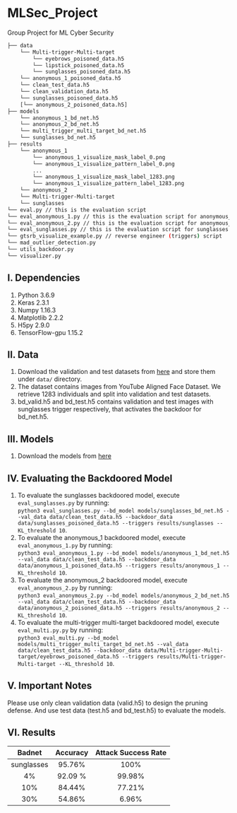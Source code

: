 # MLSec_Project
Group Project for ML Cyber Security

```bash
├── data 
    └── Multi-trigger-Multi-target
        └── eyebrows_poisoned_data.h5
        └── lipstick_poisoned_data.h5
        └── sunglasses_poisoned_data.h5
    └── anonymous_1_poisoned_data.h5
    └── clean_test_data.h5
    └── clean_validation_data.h5
    └── sunglasses_poisoned_data.h5
    [└── anonymous_2_poisoned_data.h5]
├── models
    └── anonymous_1_bd_net.h5
    └── anonymous_2_bd_net.h5
    └── multi_trigger_multi_target_bd_net.h5
    └── sunglasses_bd_net.h5
├── results
    └── anonymous_1
        └── anonymous_1_visualize_mask_label_0.png
        └── anonymous_1_visualize_pattern_label_0.png
        ...
        └── anonymous_1_visualize_mask_label_1283.png
        └── anonymous_1_visualize_pattern_label_1283.png
    └── anonymous_2
    └── Multi-trigger-Multi-target
    └── sunglasses
└── eval.py // this is the evaluation script
└── eval_anonymous_1.py // this is the evaluation script for anonymous_1 badnet
└── eval_anonymous_2.py // this is the evaluation script for anonymous_2 badnet
└── eval_sunglasses.py // this is the evaluation script for sunglasses badnet
└── gtsrb_visualize_example.py // reverse engineer (triggers) script
└── mad_outlier_detection.py
└── utils_backdoor.py
└── visualizer.py 
```

## I. Dependencies
   1. Python 3.6.9
   2. Keras 2.3.1
   3. Numpy 1.16.3
   4. Matplotlib 2.2.2
   5. H5py 2.9.0
   6. TensorFlow-gpu 1.15.2
   
## II. Data
   1. Download the validation and test datasets from [here](https://drive.google.com/drive/folders/1Rs68uH8Xqa4j6UxG53wzD0uyI8347dSq?usp=sharing) and store them under `data/` directory.
   2. The dataset contains images from YouTube Aligned Face Dataset. We retrieve 1283 individuals and split into validation and test datasets.
   3. bd_valid.h5 and bd_test.h5 contains validation and test images with sunglasses trigger respectively, that activates the backdoor for bd_net.h5. 

## III. Models
   1. Download the models from [here](https://drive.google.com/drive/folders/1Wpd4V7Uaw5yBfJ6PytUx3a4A6Fp2YayR?usp=sharing)

## IV. Evaluating the Backdoored Model
   1. To evaluate the sunglasses backdoored model, execute `eval_sunglasses.py` by running:  
      `python3 eval_sunglasses.py --bd_model models/sunglasses_bd_net.h5 --val_data data/clean_test_data.h5 --backdoor_data data/sunglasses_poisoned_data.h5 --triggers results/sunglasses --KL_threshold 10`.
   2. To evaluate the anonymous_1 backdoored model, execute `eval_anonymous_1.py` by running:  
      `python3 eval_anonymous_1.py --bd_model models/anonymous_1_bd_net.h5 --val_data data/clean_test_data.h5 --backdoor_data data/anonymous_1_poisoned_data.h5 --triggers results/anonymous_1 --KL_threshold 10`.
   3. To evaluate the anonymous_2 backdoored model, execute `eval_anonymous_2.py` by running:  
      `python3 eval_anonymous_2.py --bd_model models/anonymous_2_bd_net.h5 --val_data data/clean_test_data.h5 --backdoor_data data/anonymous_2_poisoned_data.h5 --triggers results/anonymous_2 --KL_threshold 10`.
   4. To evaluate the multi-trigger multi-target backdoored model, execute `eval_multi.py.py` by running:  
      `python3 eval_multi.py --bd_model models/multi_trigger_multi_target_bd_net.h5 --val_data data/clean_test_data.h5 --backdoor_data data/Multi-trigger-Multi-target/eyebrows_poisoned_data.h5 --triggers results/Multi-trigger-Multi-target --KL_threshold 10`.

## V. Important Notes
Please use only clean validation data (valid.h5) to design the pruning defense. And use test data (test.h5 and bd_test.h5) to evaluate the models. 

## VI. Results
| Badnet | Accuracy | Attack Success Rate |
| :---: | :---: | :---: |
| sunglasses | 95.76% | 100% |
| 4% | 92.09 % | 99.98% |
| 10% | 84.44% | 77.21% |
| 30% | 54.86% | 6.96% |
